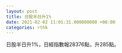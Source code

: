```yaml
---
layout: post
title: 日股半日升1%
date: 2021-02-02 11:01:31.000000000 +08:00
categories: rthk
---
```


日股半日升1%，日經指數報28376點，升285點。
